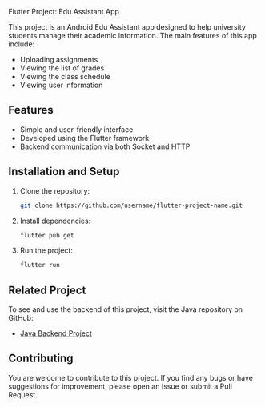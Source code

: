 Flutter Project: Edu Assistant App

This project is an Android Edu Assistant app designed to help university students manage their academic information. The main features of this app include:
- Uploading assignments
- Viewing the list of grades
- Viewing the class schedule
- Viewing user information

## Features
- Simple and user-friendly interface
- Developed using the Flutter framework
- Backend communication via both Socket and HTTP

## Installation and Setup
1. Clone the repository:
   ```bash
   git clone https://github.com/username/flutter-project-name.git
   ```
2. Install dependencies:
   ```bash
   flutter pub get
   ```
3. Run the project:
   ```bash
   flutter run
   ```

## Related Project
To see and use the backend of this project, visit the Java repository on GitHub:
- [Java Backend Project](https://github.com/username/java-backend-project-name)

## Contributing
You are welcome to contribute to this project. If you find any bugs or have suggestions for improvement, please open an Issue or submit a Pull Request.

